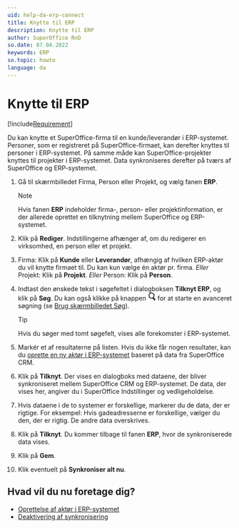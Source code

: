 ```yaml
---
uid: help-da-erp-connect
title: Knytte til ERP
description: Knytte til ERP
author: SuperOffice RnD
so.date: 07.04.2022
keywords: ERP
so.topic: howto
language: da
---
```


# Knytte til ERP

[!include[Requirement](includes/req-integration-server.md)]

Du kan knytte et SuperOffice-firma til en kunde/leverandør i ERP-systemet. Personer, som er registreret på SuperOffice-firmaet, kan derefter knyttes til personer i ERP-systemet. På samme måde kan SuperOffice-projekter knyttes til projekter i ERP-systemet. Data synkroniseres derefter på tværs af SuperOffice og ERP-systemet.

1. Gå til skærmbilledet Firma, Person eller Projekt, og vælg fanen **ERP**.

    > [!NOTE]
    > Hvis fanen **ERP** indeholder firma-, person- eller projektinformation, er der allerede oprettet en tilknytning mellem SuperOffice og ERP-systemet.

1. Klik på **Rediger**. Indstillingerne afhænger af, om du redigerer en virksomhed, en person eller et projekt.
1. Firma: Klik på **Kunde** eller **Leverandør**, afhængig af hvilken ERP-aktør du vil knytte firmaet til. Du kan kun vælge én aktør pr. firma.
    *Eller* Projekt: Klik på **Projekt**.
    *Eller* Person: Klik på **Person**.
1. Indtast den ønskede tekst i søgefeltet i dialogboksen **Tilknyt ERP**, og klik på **Søg**. Du kan også klikke på knappen ![icon][img1] for at starte en avanceret søgning (se [Brug skærmbilledet Søg][1]).

    > [!TIP]
    > Hvis du søger med tomt søgefelt, vises alle forekomster i ERP-systemet.

1. Markér et af resultaterne på listen. Hvis du ikke får nogen resultater, kan du [oprette en ny aktør i ERP-systemet][2] baseret på data fra SuperOffice CRM.
1. Klik på **Tilknyt**. Der vises en dialogboks med dataene, der bliver synkroniseret mellem SuperOffice CRM og ERP-systemet. De data, der vises her, angiver du i SuperOffice Indstillinger og vedligeholdelse.
1. Hvis dataene i de to systemer er forskellige, markerer du de data, der er rigtige.
    For eksempel: Hvis gadeadresserne er forskellige, vælger du den, der er rigtig. De andre data overskrives.
1. Klik på **Tilknyt**. Du kommer tilbage til fanen **ERP**, hvor de synkroniserede data vises.
1. Klik på **Gem**.
1. Klik eventuelt på **Synkroniser alt nu**.

## Hvad vil du nu foretage dig?

* [Oprettelse af aktør i ERP-systemet][2]
* [Deaktivering af synkronisering][3]

<!-- Referenced links -->
[1]: ../../../search-options/learn/find-screen.md
[2]: erp-create-new-actor.md
[3]: erp-sync-disconnect.md

<!-- Referenced images -->
[img1]: ../../../../../common/icons/search-icon-black.png
